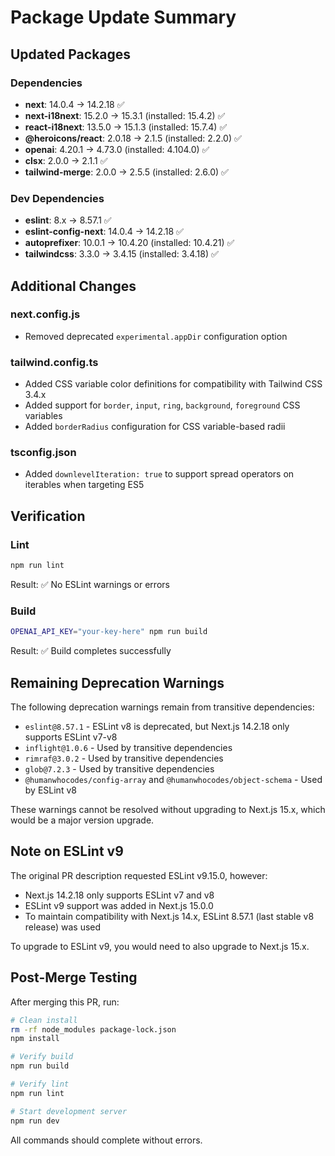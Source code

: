 # Package Update Summary

## Updated Packages

### Dependencies
- **next**: 14.0.4 → 14.2.18 ✅
- **next-i18next**: 15.2.0 → 15.3.1 (installed: 15.4.2) ✅
- **react-i18next**: 13.5.0 → 15.1.3 (installed: 15.7.4) ✅
- **@heroicons/react**: 2.0.18 → 2.1.5 (installed: 2.2.0) ✅
- **openai**: 4.20.1 → 4.73.0 (installed: 4.104.0) ✅
- **clsx**: 2.0.0 → 2.1.1 ✅
- **tailwind-merge**: 2.0.0 → 2.5.5 (installed: 2.6.0) ✅

### Dev Dependencies
- **eslint**: 8.x → 8.57.1 ✅
- **eslint-config-next**: 14.0.4 → 14.2.18 ✅
- **autoprefixer**: 10.0.1 → 10.4.20 (installed: 10.4.21) ✅
- **tailwindcss**: 3.3.0 → 3.4.15 (installed: 3.4.18) ✅

## Additional Changes

### next.config.js
- Removed deprecated `experimental.appDir` configuration option

### tailwind.config.ts
- Added CSS variable color definitions for compatibility with Tailwind CSS 3.4.x
- Added support for `border`, `input`, `ring`, `background`, `foreground` CSS variables
- Added `borderRadius` configuration for CSS variable-based radii

### tsconfig.json
- Added `downlevelIteration: true` to support spread operators on iterables when targeting ES5

## Verification

### Lint
```bash
npm run lint
```
Result: ✅ No ESLint warnings or errors

### Build
```bash
OPENAI_API_KEY="your-key-here" npm run build
```
Result: ✅ Build completes successfully

## Remaining Deprecation Warnings

The following deprecation warnings remain from transitive dependencies:
- `eslint@8.57.1` - ESLint v8 is deprecated, but Next.js 14.2.18 only supports ESLint v7-v8
- `inflight@1.0.6` - Used by transitive dependencies
- `rimraf@3.0.2` - Used by transitive dependencies
- `glob@7.2.3` - Used by transitive dependencies
- `@humanwhocodes/config-array` and `@humanwhocodes/object-schema` - Used by ESLint v8

These warnings cannot be resolved without upgrading to Next.js 15.x, which would be a major version upgrade.

## Note on ESLint v9

The original PR description requested ESLint v9.15.0, however:
- Next.js 14.2.18 only supports ESLint v7 and v8
- ESLint v9 support was added in Next.js 15.0.0
- To maintain compatibility with Next.js 14.x, ESLint 8.57.1 (last stable v8 release) was used

To upgrade to ESLint v9, you would need to also upgrade to Next.js 15.x.

## Post-Merge Testing

After merging this PR, run:

```bash
# Clean install
rm -rf node_modules package-lock.json
npm install

# Verify build
npm run build

# Verify lint
npm run lint

# Start development server
npm run dev
```

All commands should complete without errors.
